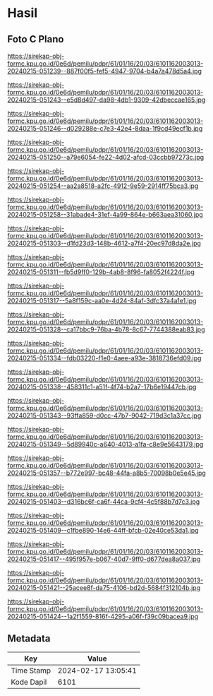 # Hasil

## Foto C Plano

https://sirekap-obj-formc.kpu.go.id/0e6d/pemilu/pdpr/61/01/16/20/03/6101162003013-20240215-051239--887f00f5-fef5-4947-9704-b4a7a478d5a4.jpg

https://sirekap-obj-formc.kpu.go.id/0e6d/pemilu/pdpr/61/01/16/20/03/6101162003013-20240215-051243--e5d8d497-da98-4db1-9309-42dbeccae165.jpg

https://sirekap-obj-formc.kpu.go.id/0e6d/pemilu/pdpr/61/01/16/20/03/6101162003013-20240215-051246--d029288e-c7e3-42e4-8daa-1f9cd49ecf1b.jpg

https://sirekap-obj-formc.kpu.go.id/0e6d/pemilu/pdpr/61/01/16/20/03/6101162003013-20240215-051250--a79e6054-fe22-4d02-afcd-03ccbb97273c.jpg

https://sirekap-obj-formc.kpu.go.id/0e6d/pemilu/pdpr/61/01/16/20/03/6101162003013-20240215-051254--aa2a8518-a2fc-4912-9e59-2914ff75bca3.jpg

https://sirekap-obj-formc.kpu.go.id/0e6d/pemilu/pdpr/61/01/16/20/03/6101162003013-20240215-051258--31abade4-31ef-4a99-864e-b663aea31060.jpg

https://sirekap-obj-formc.kpu.go.id/0e6d/pemilu/pdpr/61/01/16/20/03/6101162003013-20240215-051303--d1fd23d3-148b-4612-a7f4-20ec97d8da2e.jpg

https://sirekap-obj-formc.kpu.go.id/0e6d/pemilu/pdpr/61/01/16/20/03/6101162003013-20240215-051311--fb5d9ff0-129b-4ab8-8f96-fa8052f4224f.jpg

https://sirekap-obj-formc.kpu.go.id/0e6d/pemilu/pdpr/61/01/16/20/03/6101162003013-20240215-051317--5a8f159c-aa0e-4d24-84af-3dfc37a4a1e1.jpg

https://sirekap-obj-formc.kpu.go.id/0e6d/pemilu/pdpr/61/01/16/20/03/6101162003013-20240215-051328--ca17bbc9-76ba-4b78-8c67-7744388eab83.jpg

https://sirekap-obj-formc.kpu.go.id/0e6d/pemilu/pdpr/61/01/16/20/03/6101162003013-20240215-051334--fdb03220-f1e0-4aee-a93e-3818736efd09.jpg

https://sirekap-obj-formc.kpu.go.id/0e6d/pemilu/pdpr/61/01/16/20/03/6101162003013-20240215-051338--458311c1-a51f-4f74-b2a7-17b6e19447cb.jpg

https://sirekap-obj-formc.kpu.go.id/0e6d/pemilu/pdpr/61/01/16/20/03/6101162003013-20240215-051343--93ffa859-d0cc-47b7-9042-719d3c1a37cc.jpg

https://sirekap-obj-formc.kpu.go.id/0e6d/pemilu/pdpr/61/01/16/20/03/6101162003013-20240215-051349--5d89940c-a640-4013-a1fa-c8e9e5643179.jpg

https://sirekap-obj-formc.kpu.go.id/0e6d/pemilu/pdpr/61/01/16/20/03/6101162003013-20240215-051357--b772e997-bc48-44fa-a8b5-70098b0e5e45.jpg

https://sirekap-obj-formc.kpu.go.id/0e6d/pemilu/pdpr/61/01/16/20/03/6101162003013-20240215-051403--d316bc6f-ca6f-44ca-9cf4-4c5f88b7d7c3.jpg

https://sirekap-obj-formc.kpu.go.id/0e6d/pemilu/pdpr/61/01/16/20/03/6101162003013-20240215-051409--c1fbe890-14e6-44ff-bfcb-02e40ce53da1.jpg

https://sirekap-obj-formc.kpu.go.id/0e6d/pemilu/pdpr/61/01/16/20/03/6101162003013-20240215-051417--495f957e-b067-40d7-9ff0-d677dea8a037.jpg

https://sirekap-obj-formc.kpu.go.id/0e6d/pemilu/pdpr/61/01/16/20/03/6101162003013-20240215-051421--25acee8f-da75-4106-bd2d-5684f312104b.jpg

https://sirekap-obj-formc.kpu.go.id/0e6d/pemilu/pdpr/61/01/16/20/03/6101162003013-20240215-051424--1a2f1559-816f-4295-a06f-f39c09bacea9.jpg


## Metadata

| Key        | Value               |
| ---------- | ------------------- |
| Time Stamp | 2024-02-17 13:05:41 |
| Kode Dapil | 6101                |



